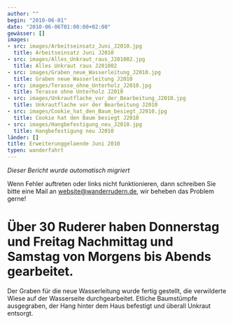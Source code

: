 ```yaml
---
author: ""
begin: "2010-06-01"
date: "2010-06-06T01:00:00+02:00"
gewässer: []
images:
- src: images/Arbeitseinsatz_Juni_J2010.jpg
  title: Arbeitseinsatz Juni J2010
- src: images/Alles_Unkraut_raus_J201002.jpg
  title: Alles Unkraut raus J201002
- src: images/Graben_neue_Wasserleitung_J2010.jpg
  title: Graben neue Wasserleitung J2010
- src: images/Terasse_ohne_Unterholz_J2010.jpg
  title: Terasse ohne Unterholz J2010
- src: images/Unkrautflache_vor_der_Bearbeitung_J2010.jpg
  title: Unkrautflache vor der Bearbeitung J2010
- src: images/Cookie_hat_den_Baum_besiegt_J2010.jpg
  title: Cookie hat den Baum besiegt J2010
- src: images/Hangbefestigung_neu_J2010.jpg
  title: Hangbefestigung neu J2010
länder: []
title: Erweiterunggelaende Juni 2010
typen: wanderfahrt
---
```



*Dieser Bericht wurde automatisch migriert*

Wenn Fehler auftreten oder links nicht funktionieren, dann schreiben Sie bitte eine Mail an website@wanderrudern.de, wir beheben das Problem gerne!



# Über 30 Ruderer haben Donnerstag und Freitag Nachmittag und Samstag von Morgens bis Abends gearbeitet.


Der Graben für die neue Wasserleitung wurde fertig gestellt, die verwilderte Wiese auf der Wasserseite durchgearbeitet. Etliche Baumstümpfe ausgegraben, der Hang hinter dem Haus befestigt und überall Unkraut entsorgt.
